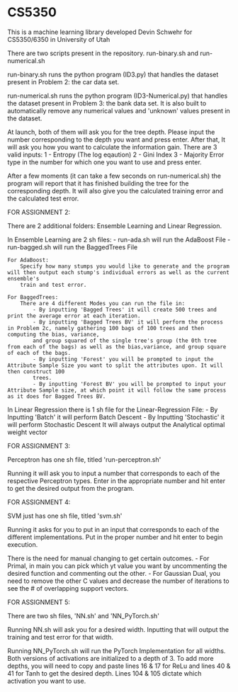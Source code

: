 # CS5350
This is a machine learning library developed Devin Schwehr for CS5350/6350 in University of Utah

There are two scripts present in the repository. run-binary.sh and run-numerical.sh

run-binary.sh runs the python program (ID3.py) that handles the dataset present in Problem 2: the car data set.

run-numerical.sh runs the python program (ID3-Numerical.py) that handles the dataset present in Problem 3: the bank data set. It is also built to automatically remove 
any numerical values and 'unknown' values present in the dataset.

At launch, both of them will ask you for the tree depth. Please input the number corresponding to the depth you want and press enter. After that,
It will ask you how you want to calculate the information gain. There are 3 valid inputs:
1 - Entropy (The log eqaution)
2 - Gini Index
3 - Majority Error
type in the number for which one you want to use and press enter.

After a few moments (it can take a few seconds on run-numerical.sh) the program will report that it has finished building the tree for the corresponding depth.
It will also give you the calculated training error and the calculated test error. 

FOR ASSIGNMENT 2:

There are 2 additional folders: Ensemble Learning and Linear Regression.

In Ensemble Learning are 2 sh files:
    - run-ada.sh will run the AdaBoost File
    - run-bagged.sh will run the BaggedTrees File

    For AdaBoost:
        Specify how many stumps you would like to generate and the program will then output each stump's individual errors as well as the current ensemble's 
        train and test error.

    For BaggedTrees:
        There are 4 different Modes you can run the file in:
            - By inputting 'Bagged Trees' it will create 500 trees and print the average error at each iteration.
            - By inputting 'Bagged Trees BV' it will perform the process in Problem 2c, namely gathering 100 bags of 100 trees and then computing the bias, variance,
            and group squared of the single tree's group (the 0th tree from each of the bags) as well as the bias,variance, and group square of each of the bags.
            - By inputting 'Forest' you will be prompted to input the Attribute Sample Size you want to split the attributes upon. It will then construct 100
            trees.
            - By inputting 'Forest BV' you will be prompted to input your Attribute Sample size, at which point it will follow the same process as it does for Bagged Trees BV.

In Linear Regression there is 1 sh file for the Linear-Regression File:
    - By Inputting 'Batch' it will perform Batch Descent
    - By Inputting 'Stochastic' it will perform Stochastic Descent
    It will always output the Analytical optimal weight vector
    
FOR ASSIGNMENT 3:

Perceptron has one sh file, titled 'run-perceptron.sh'

Running it will ask you to input a number that corresponds to each of the respective Perceptron types. Enter in the appropriate number and hit enter to get the desired output from the program.

FOR ASSIGNMENT 4:

SVM just has one sh file, titled 'svm.sh'

Running it asks for you to put in an input that corresponds to each of the different implementations. Put in the proper number and hit enter to begin execution.

There is the need for manual changing to get certain outcomes.
    - For Primal, in main you can pick which yt value you want by uncommenting the desired function and commenting out the other.
    - For Gaussian Dual, you need to remove the other C values and decrease the number of iterations to see the # of overlapping support vectors.

FOR ASSIGNMENT 5:

There are two sh files, 'NN.sh' and 'NN_PyTorch.sh'

Running NN.sh will ask you for a desired width. Inputting that will output the training and test error for that width. 

Running NN_PyTorch.sh will run the PyTorch Implementation for all widths. Both versions of activations are initialized to a depth of 3. To add more depths, you will need to copy and paste lines 16 & 17 for ReLu and lines 40 & 41 for Tanh to get the desired depth. Lines 104 & 105 dictate which activation you want to use. 
